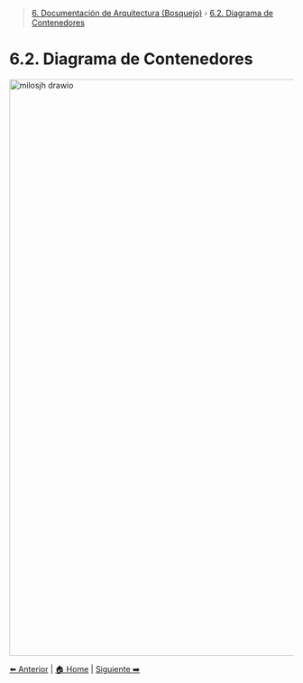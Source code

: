 > [6. Documentación de Arquitectura (Bosquejo)](../6.md) › [6.2. Diagrama de Contenedores](6.2.md)

# 6.2. Diagrama de Contenedores

<img width="1651" height="1021" alt="milosjh drawio" src="https://github.com/user-attachments/assets/49358d3b-6d22-4126-80dd-595c17fbe4bc" />


[⬅️ Anterior](../6.1/6.1.md) | [🏠 Home](../../README.md) | [Siguiente ➡️](../6.3/6.3.md)

